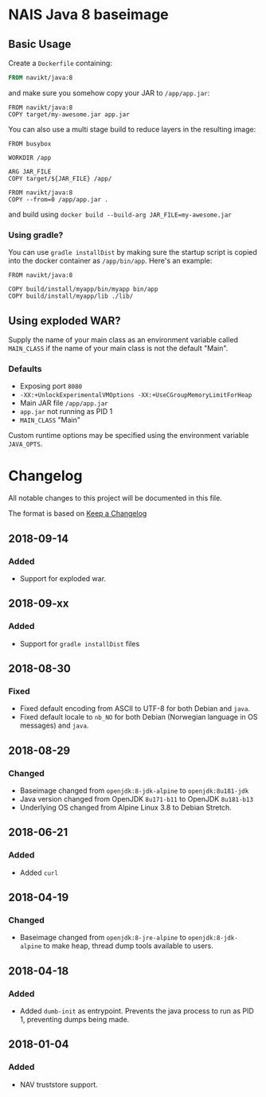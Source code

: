 NAIS Java 8 baseimage
=====================


Basic Usage
---------------------

Create a `Dockerfile` containing:

```Dockerfile
FROM navikt/java:8
```
and make sure you somehow copy your JAR to `/app/app.jar`:

```
FROM navikt/java:8
COPY target/my-awesome.jar app.jar
```

You can also use a multi stage build to reduce layers in the resulting image:

```
FROM busybox

WORKDIR /app

ARG JAR_FILE
COPY target/${JAR_FILE} /app/

FROM navikt/java:8
COPY --from=0 /app/app.jar .
```

and build using `docker build --build-arg JAR_FILE=my-awesome.jar`

### Using gradle?

You can use `gradle installDist` by making sure the startup script is
copied into the docker container as `/app/bin/app`. Here's an example:

```
FROM navikt/java:8

COPY build/install/myapp/bin/myapp bin/app
COPY build/install/myapp/lib ./lib/
```

## Using exploded WAR?

Supply the name of your main class as an environment variable called
`MAIN_CLASS` if the name of your main class is not the default "Main".

### Defaults
* Exposing port `8080`
* `-XX:+UnlockExperimentalVMOptions -XX:+UseCGroupMemoryLimitForHeap`
* Main JAR file `/app/app.jar`
* `app.jar` not running as PID 1
* `MAIN_CLASS` "Main"

Custom runtime options may be specified using the environment variable `JAVA_OPTS`.

# Changelog
All notable changes to this project will be documented in this file.

The format is based on [Keep a Changelog](http://keepachangelog.com/en/1.0.0/)

## 2018-09-14

### Added
- Support for exploded war.

## 2018-09-xx

### Added
- Support for `gradle installDist` files

## 2018-08-30
### Fixed
- Fixed default encoding from ASCII to UTF-8 for both Debian and `java`.
- Fixed default locale to `nb_NO` for both Debian (Norwegian language in OS messages) and `java`.

## 2018-08-29
### Changed
- Baseimage changed from `openjdk:8-jdk-alpine` to `openjdk:8u181-jdk`
- Java version changed from OpenJDK `8u171-b11` to OpenJDK `8u181-b13`
- Underlying OS changed from Alpine Linux 3.8 to Debian Stretch.

## 2018-06-21
### Added
- Added `curl`

## 2018-04-19
### Changed
- Baseimage changed from `openjdk:8-jre-alpine` to `openjdk:8-jdk-alpine` to make heap, thread dump tools available to users.

## 2018-04-18
### Added
- Added `dumb-init` as entrypoint. Prevents the java process to run as PID 1, preventing dumps being made.

## 2018-01-04
### Added
- NAV truststore support.

